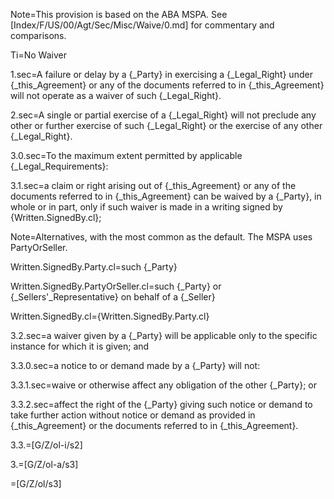 Note=This provision is based on the ABA MSPA.  See [Index/F/US/00/Agt/Sec/Misc/Waive/0.md] for commentary and comparisons.

Ti=No Waiver

1.sec=A failure or delay by a {_Party} in exercising a {_Legal_Right} under {_this_Agreement} or any of the documents referred to in {_this_Agreement} will not operate as a waiver of such {_Legal_Right}.  

2.sec=A single or partial exercise of a {_Legal_Right} will not preclude any other or further exercise of such {_Legal_Right} or the exercise of any other {_Legal_Right}.

3.0.sec=To the maximum extent permitted by applicable {_Legal_Requirements}:

3.1.sec=a claim or right arising out of {_this_Agreement} or any of the documents referred to in {_this_Agreement} can be waived by a {_Party}, in whole or in part, only if such waiver is made in a writing signed by {Written.SignedBy.cl};

Note=Alternatives, with the most common as the default.  The MSPA uses PartyOrSeller. 

Written.SignedBy.Party.cl=such {_Party}

Written.SignedBy.PartyOrSeller.cl=such {_Party} or {_Sellers'_Representative} on behalf of a {_Seller}

Written.SignedBy.cl={Written.SignedBy.Party.cl}

3.2.sec=a waiver given by a {_Party} will be applicable only to the specific instance for which it is given; and 

3.3.0.sec=a notice to or demand made by a {_Party} will not:

3.3.1.sec=waive or otherwise affect any obligation of the other {_Party}; or

3.3.2.sec=affect the right of the {_Party} giving such notice or demand to take further action without notice or demand as provided in {_this_Agreement} or the documents referred to in {_this_Agreement}.

3.3.=[G/Z/ol-i/s2]

3.=[G/Z/ol-a/s3]

=[G/Z/ol/s3]
